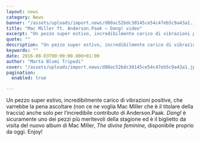 ```yaml
---
layout: news
category: News
banner: "/assets/uploads/import.news/d80ac52bdc30145ce54c47eb5c9a43a1.jpg"
title: "Mac Miller ft. Anderson.Paak – Dang! video"
excerpt: "Un pezzo super estivo, incredibilmente carico di vibrazioni positive, che varrebbe la pena ascoltare (non ce ne voglia Mac Miller che è il titolare della traccia) anche solo per l’incredibile contributo di Anderson.Paak. Dang! è sicuramente uno dei pezzi più meritevoli della stagione ed è il biglietto da visita del nuovo album di Mac Miller, The [&hellip"
quote: ""
description: "Un pezzo super estivo, incredibilmente carico di vibrazioni positive, che varrebbe la pena ascoltare (non ce ne voglia Mac Miller che è il titolare della traccia) anche solo per l’incredibile contributo di Anderson.Paak. Dang! è sicuramente uno dei pezzi più meritevoli della stagione ed è il biglietto da visita del nuovo album di Mac Miller, The [&hellip"
keywords: ""
date: 2016-08-03T00:00:00.000+01:00
author: "Marta Blumi Tripodi"
cover: "/assets/uploads/import.news/d80ac52bdc30145ce54c47eb5c9a43a1.jpg"
pagination:
  enabled: true

---
```


Un pezzo super estivo, incredibilmente carico di vibrazioni positive, che varrebbe la pena ascoltare (non ce ne voglia Mac Miller che è il titolare della traccia) anche solo per l’incredibile contributo di Anderson.Paak. _Dang!_ è sicuramente uno dei pezzi più meritevoli della stagione ed è il biglietto da visita del nuovo album di Mac Miller, _The divine feminine,_ disponibile proprio da oggi. Enjoy!